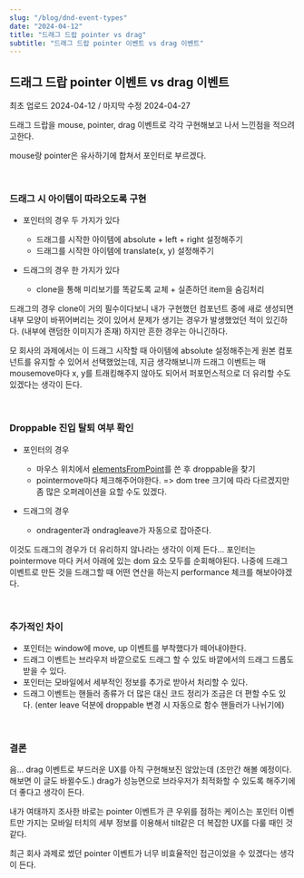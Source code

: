```yaml
---
slug: "/blog/dnd-event-types"
date: "2024-04-12"
title: "드래그 드랍 pointer vs drag"
subtitle: "드래그 드랍 pointer 이벤트 vs drag 이벤트"
---
```


## **드래그 드랍 pointer 이벤트 vs drag 이벤트**

<p class="text-time">최초 업로드 2024-04-12 / 마지막 수정 2024-04-27</p>

드래그 드랍을 mouse, pointer, drag 이벤트로 각각 구현해보고 나서 느낀점을 적으려고한다.

mouse랑 pointer은 유사하기에 합쳐서 포인터로 부르겠다.

<br/>

### **드래그 시 아이템이 따라오도록 구현**

- 포인터의 경우 두 가지가 있다

  - 드래그를 시작한 아이템에 absolute + left + right 설정해주기
  - 드래그를 시작한 아이템에 translate(x, y) 설정해주기

- 드래그의 경우 한 가지가 있다
  - clone을 통해 미리보기를 똑같도록 교체 + 실존하던 item을 숨김처리

드래그의 경우 clone이 거의 필수이다보니 내가 구현했던 컴포넌트 중에 새로 생성되면 내부 모양이 바뀌어버리는 것이 있어서
문제가 생기는 경우가 발생했었던 적이 있긴하다. (내부에 랜덤한 이미지가 존재) 하지만 흔한 경우는 아니긴하다.

모 회사의 과제에서는 이 드래그 시작할 때 아이템에 absolute 설정해주는게 원본 컴포넌트를 유지할 수 있어서 선택했었는데,
지금 생각해보니까 드래그 이벤트는 매 mousemove마다 x, y를 트래킹해주지 않아도 되어서 퍼포먼스적으로 더 유리할 수도 있겠다는 생각이 든다.

<br/>

### **Droppable 진입 탈퇴 여부 확인**

- 포인터의 경우

  - 마우스 위치에서 [elementsFromPoint](https://developer.mozilla.org/en-US/docs/Web/API/Document/elementsFromPoint)를 쓴 후 droppable을 찾기
  - pointermove마다 체크해주어야한다. => dom tree 크기에 따라 다르겠지만 좀 많은 오퍼레이션을 요할 수도 있겠다.

- 드래그의 경우

  - ondragenter과 ondragleave가 자동으로 잡아준다.

이것도 드래그의 경우가 더 유리하지 않나라는 생각이 이제 든다... 포인터는 pointermove 마다 커서 아래에 있는 dom 요소 모두를 순회해야된다. 나중에 드래그 이벤트로 만든 것을 드래그할 때 어떤 연산을 하는지 performance 체크를 해보아야겠다.

<br/>

### **추가적인 차이**

- 포인터는 window에 move, up 이벤트를 부착했다가 떼어내야한다.
- 드래그 이벤트는 브라우저 바깥으로도 드래그 할 수 있도 바깥에서의 드래그 드롭도 받을 수 있다.
- 포인터는 모바일에서 세부적인 정보를 추가로 받아서 처리할 수 있다.
- 드래그 이벤트는 핸들러 종류가 더 많은 대신 코드 정리가 조금은 더 편할 수도 있다. (enter leave 덕분에 droppable 변경 시 자동으로 함수 핸들러가 나뉘기에)

<br/>

### **결론**

음... drag 이벤트로 부드러운 UX를 아직 구현해보진 않았는데 (조만간 해볼 예정이다. 해보면 이 글도 바뀔수도.) drag가 성능면으로 브라우저가 최적화할 수 있도록 해주기에
더 좋다고 생각이 든다.

내가 여태까지 조사한 바로는 pointer 이벤트가 큰 우위를 점하는 케이스는 포인터 이벤트만 가지는 모바일 터치의 세부 정보를 이용해서 tilt같은 더 복잡한 UX를 다룰 때인 것 같다.

최근 회사 과제로 썼던 pointer 이벤트가 너무 비효율적인 접근이었을 수 있겠다는 생각이 든다.
